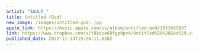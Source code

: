 ```yaml
---
artist: "SAULT "
title: Untitled (God)
new_image: /images/untitled-god-.jpg
apple_link: https://music.apple.com/us/album/untitled-god/1653685937
link: https://www.dropbox.com/s/t8kdse68fgp9pv4/Untitled%20%28God%29.zip?dl=1
published_date: 2022-11-13T19:26:11.616Z
---
```


